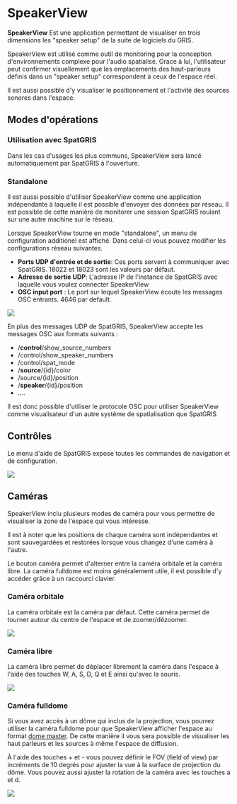 # SpeakerView

**SpeakerView** Est une application permettant de visualiser en trois dimensions les "speaker setup" de la suite de logiciels du GRIS.

SpeakerView est utilisé comme outil de monitoring pour la conception d'environnements complexe pour l'audio spatialisé. Grace à lui, l'utilisateur peut confirmer visuellement que les emplacements des haut-parleurs définis dans un "speaker setup" correspondent à ceux de l'espace réel.

Il est aussi possible d'y visualiser le positionnement et l'activité des sources sonores dans l'espace.

## Modes d'opérations

### Utilisation avec SpatGRIS

Dans les cas d'usages les plus communs, SpeakerView sera lancé automatiquement par SpatGRIS à l'ouverture.

### Standalone

Il est aussi possible d'utiliser SpeakerView comme une application indépendante à laquelle il est possible d'envoyer des données par réseau. Il est possible de cette manière de monitorer une session SpatGRIS roulant sur une autre machine sur le réseau.

Lorsque SpeakerView tourne en mode "standalone", un menu de configuration additionel est affiché. Dans celui-ci vous pouvez modifier les configurations réseau suivantes.

- **Ports UDP d'entrée et de sortie**: Ces ports servent à communiquer avec SpatGRIS. 18022 et 18023 sont les valeurs par défaut.
- **Adresse de sortie UDP**: L'adresse IP de l'instance de SpatGRIS avec laquelle vous voulez connecter SpeakerView
- **OSC input port** : Le port sur lequel SpeakerView écoute les messages OSC entrants. 4646 par default.

<img src="./media-fr/media/speaker_view_network_settings.png">

En plus des messages UDP de SpatGRIS, SpeakerView accepte les messages OSC aux formats suivants :

- /**control**/show\_source\_numbers
- /control/show\_speaker\_numbers
- /control/spat\_mode
- /**source**/{id}/color
- /source/{id}/position
- /**speaker**/{id}/position
- ….

Il est donc possible d'utiliser le protocole OSC pour utiliser SpeakerView comme visualisateur d'un autre système de spatialisation que SpatGRIS

## Contrôles

Le menu d'aide de SpatGRIS expose toutes les commandes de navigation et de configuration.

<img src="./media-fr/media/speaker_view_help_panel.png">

## Caméras

SpeakerView inclu plusieurs modes de caméra pour vous permettre de visualiser la zone de l'espace qui vous intéresse.

Il est à noter que les positions de chaque caméra sont indépendantes et sont sauvegardées et restorées lorsque vous changez d'une caméra à l'autre.

Le bouton caméra permet d'alterner entre la caméra orbitale et la caméra libre. La caméra fulldome est moins généralement utile, il est possible d'y accéder grâce à un raccourci clavier.

### Caméra orbitale

La caméra orbitale est la caméra par défaut. Cette caméra permet de tourner autour du centre de l'espace et de zoomer/dézoomer.

<img src="./media-fr/media/speaker_view_orbit_camera.png">

### Caméra libre

La caméra libre permet de déplacer librement la caméra dans l'espace à l'aide des touches W, A, S, D, Q et E ainsi qu'avec la souris.

<img src="./media-fr/media/speakerview_free_camera.png">

### Caméra fulldome

Si vous avez accès à un dôme qui inclus de la projection, vous pourrez utiliser la caméra fulldome pour que SpeakerView afficher l'espace au format [dome master](https://imersa.org/images/standards/Dome_Master_Specifications_2019.pdf). De cette manière il vous sera possible de visualiser les haut parleurs et les sources à même l'espace de diffusion.

À l'aide des touches + et - vous pouvez définir le FOV (field of view) par incréments de 10 degrés pour ajuster la vue à la surface de projection du dôme. Vous pouvez aussi ajuster la rotation de la caméra avec les touches a et d.

<img src="./media-fr/media/speakerview_fulldome_camera.png">
